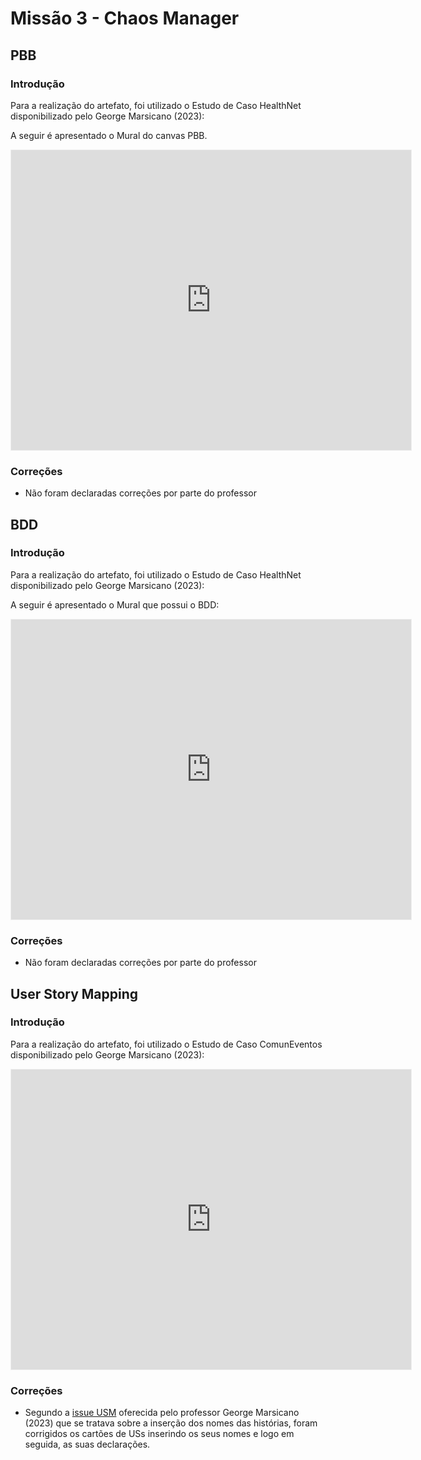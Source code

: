 # Missão 3 - Chaos Manager

## PBB

### Introdução

Para a realização do artefato, foi utilizado o Estudo de Caso HealthNet disponibilizado pelo George Marsicano (2023):

A seguir é apresentado o Mural do canvas PBB. 


<iframe src='https://app.mural.co/embed/c653020b-a547-4921-bb0e-192b39e67f41'
  width='100%'
  height='480px'
  style='min-width: 640px; min-height: 480px; background-color: #f4f4f4; border: 1px solid #efefef'
  sandbox='allow-same-origin allow-scripts allow-modals allow-popups allow-popups-to-escape-sandbox'></iframe>

### Correções

- Não foram declaradas correções por parte do professor


## BDD

### Introdução

Para a realização do artefato, foi utilizado o Estudo de Caso HealthNet disponibilizado pelo George Marsicano (2023):

A seguir é apresentado o Mural que possui o BDD:

<iframe src='https://app.mural.co/embed/c3826321-4735-444f-8d57-cc86c239e9e5'
  width='100%'
  height='480px'
  style='min-width: 640px; min-height: 480px; background-color: #f4f4f4; border: 1px solid #efefef'
  sandbox='allow-same-origin allow-scripts allow-modals allow-popups allow-popups-to-escape-sandbox'></iframe>

### Correções

- Não foram declaradas correções por parte do professor

## User Story Mapping

### Introdução

Para a realização do artefato, foi utilizado o Estudo de Caso ComunEventos disponibilizado pelo George Marsicano (2023):

<iframe src='https://app.mural.co/embed/c653020b-a547-4921-bb0e-192b39e67f41'
  width='100%'
  height='480px'
  style='min-width: 640px; min-height: 480px; background-color: #f4f4f4; border: 1px solid #efefef'
  sandbox='allow-same-origin allow-scripts allow-modals allow-popups allow-popups-to-escape-sandbox'></iframe>

### Correções

- Segundo a [issue USM](https://github.com/mdsreq-fga-unb/2023.2-ChaosManager/issues/57) oferecida pelo professor George Marsicano (2023) que se tratava sobre a inserção dos nomes das histórias, foram corrigidos os cartões de USs inserindo os seus nomes e logo em seguida, as suas declarações.



